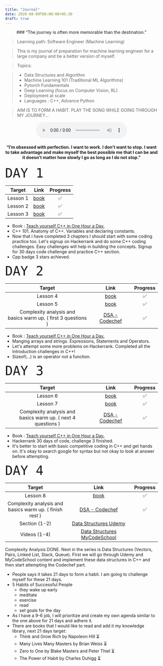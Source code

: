 ```yaml
---
title: "Journal"
date: 2020-08-09T00:00:00+05:30
draft: true
---
```

<center>
### “The journey is often more memorable than the destination.”
</center>

> Learning path: Software Engineer (Machine Learning)

> This is my journal of preparation for machine learning engineer for a large company and be a better version of myself.

> Topics:

> - Data Structures and Algorithm
> - Machine Learning 101 (Traditional ML Algorithms)
> - Pytorch Fundamentals
> - Deep Learning (focus on Computer Vision, RL)
> - Deployment at scale
> - Languages : C++, Advance Python

> AIM IS TO FORM A HABIT. PLAY THE SONG WHILE GOING THROUGH MY JOURNEY...

<center>

<audio controls>
  <source src="https://github.com/myselfHimanshu/data-summit-blog/blob/master/content/assets/run4urlife.mp3?raw=true" type="audio/mpeg">
</audio>

#### “I’m obsessed with perfection. I want to work. I don’t want to stop. I want to take advantage and make myself the best possible me that I can be and it doesn’t matter how slowly I go as long as I do not stop.”

</center>

<script>
var audio = new Audio("https://raw.githubusercontent.com/USERNAME/REPOSITORY/BRANCH/Audio.mp3")
audio.play()
</script>

<span style="font-family:Monospace; font-size:3em;">DAY 1</span>


<center>

|Target|Link|Progress|
|:----:|:----:|:----:|
|Lesson 1|[book](https://g.co/kgs/bCYnch)|✅|
|Lesson 2|[book](https://g.co/kgs/bCYnch)|✅|
|Lesson 3|[book](https://g.co/kgs/bCYnch)|✅|


</center>

- Book : [Teach yourself C++ in One Hour a Day.](https://g.co/kgs/bCYnch)
- C++ 101. Anatomy of C++. Variables and declaring constants.
- Now that i have completed 3 chapters I should start with some coding practice too. Let's signup on Hackerrank and do some C++ coding challenges. Easy challenges will help in building the concepts. Signup for 30 days code challenge and practice C++ section.
- Cpp badge 3 stars achieved.

<span style="font-family:Monospace; font-size:3em;">DAY 2</span>

<center>

|Target|Link|Progress|
|:----:|:----:|:----:|
|Lesson 4|[book](https://g.co/kgs/bCYnch)|✅|
|Lesson 5|[book](https://g.co/kgs/bCYnch)|✅|
|Complexity analysis and <br> basics warm up. ( first 3 questions )|[DSA - Codechef](https://www.codechef.com/LEARNDSA?itm_campaign=contest_listing)|✅|

</center>

- Book : [Teach yourself C++ in One Hour a Day.](https://g.co/kgs/bCYnch)
- Manging arrays and strings. Expressions, Statements and Operators.
- Let's attempt some more problems on Hackerrank. Completed all the Introduction challenges in C++!
- Sizeof(...) is an operator not a function.

<span style="font-family:Monospace; font-size:3em;">DAY 3</span>

<center>

|Target|Link|Progress|
|:----:|:----:|:----:|
|Lesson 6|[book](https://g.co/kgs/bCYnch)|✅|
|Lesson 7|[book](https://g.co/kgs/bCYnch)|✅|
|Complexity analysis and <br> basics warm up. ( next 4 questions )|[DSA - Codechef](https://www.codechef.com/LEARNDSA?itm_campaign=contest_listing)|✅|

</center>

- Book : [Teach yourself C++ in One Hour a Day.](https://g.co/kgs/bCYnch)
- Hackerrank 30 days of code, challenge 3 finished.
- It's better to start with basic competitive coding in C++ and get hands on. It's okay to search google for syntax but not okay to look at answer before attempting.

<span style="font-family:Monospace; font-size:3em;">DAY 4</span>

<center>

|Target|Link|Progress|
|:----:|:----:|:----:|
|Lesson 8|[book](https://g.co/kgs/bCYnch)|✅|
|Complexity analysis and <br> basics warm up. ( finish rest )|[DSA - Codechef](https://www.codechef.com/LEARNDSA?itm_campaign=contest_listing)|✅|
|Section (1-2)|[Data Structures Udemy](https://www.udemy.com/course/introduction-to-data-structures/)||
|Videos (1-4)|[Data Structures MyCodeSchool](https://www.youtube.com/watch?v=92S4zgXN17o&list=PL2_aWCzGMAwI3W_JlcBbtYTwiQSsOTa6P)||

</center>

Complexity Analysis DONE. Next in the series is Data Structures (Vectors, Pairs, Linked List, Stack, Queue). First we will go through Udemy and MyCodeSchool content and implement these data structures in C++ and then start attempting the Codechef part.

- People says it takes 21 days to form a habit. I am going to challenge myself for these 21 days.
- 5 Habits of Successful People
  - they wake up early
  - meditate
  - exercise
  - read
  - set goals for the day
- As I have a 9-6 job, I will prioritize and create my own agenda similar to the one above for 21 days and adhere it.
- There are books that I would like to read and add it my knowledge library, next 21 days target:
  - Think and Grow Rich by Napoleon Hill ⏳
  - Many Lives Many Masters by Brian Weiss ⏳
  - Zero to One by Blake Masters and Peter Thiel ⏳
  - The Power of Habit by Charles Duhigg ⏳
